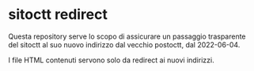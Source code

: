 # sitoctt redirect

Questa repository serve lo scopo di assicurare un passaggio trasparente del sitoctt al suo nuovo indirizzo dal vecchio postoctt, dal 2022-06-04.

I file HTML contenuti servono solo da redirect ai nuovi indirizzi.
